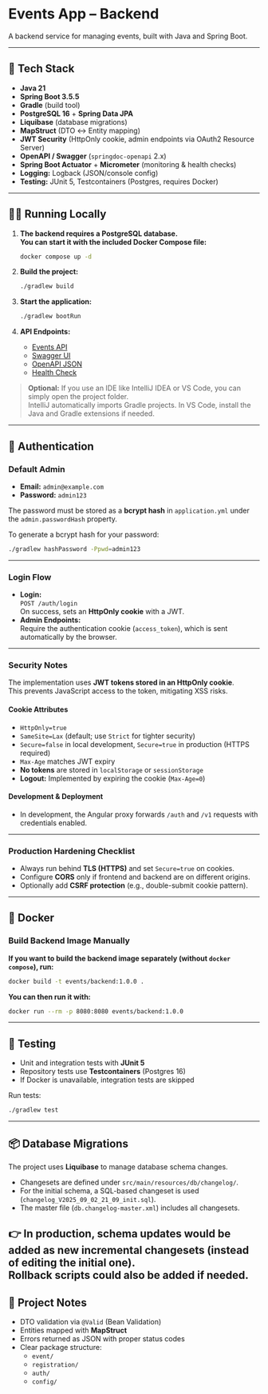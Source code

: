 # Events App – Backend

A backend service for managing events, built with Java and Spring Boot.

---

## 🚀 Tech Stack

- **Java 21**
- **Spring Boot 3.5.5**
- **Gradle** (build tool)
- **PostgreSQL 16** + **Spring Data JPA**
- **Liquibase** (database migrations)
- **MapStruct** (DTO ↔ Entity mapping)
- **JWT Security** (HttpOnly cookie, admin endpoints via OAuth2 Resource Server)
- **OpenAPI / Swagger** (`springdoc-openapi` 2.x)
- **Spring Boot Actuator** + **Micrometer** (monitoring & health checks)
- **Logging:** Logback (JSON/console config)
- **Testing:** JUnit 5, Testcontainers (Postgres, requires Docker)

---

## 🏃‍♂️ Running Locally

1. **The backend requires a **PostgreSQL** database.  
   You can start it with the included Docker Compose file:**
    ```bash
    docker compose up -d
   ```

2. **Build the project:**
    ```bash
    ./gradlew build
    ```

3. **Start the application:**
    ```bash
    ./gradlew bootRun
    ```

4. **API Endpoints:**
    - [Events API](http://localhost:8080/v1/events)
    - [Swagger UI](http://localhost:8080/swagger-ui/index.html)
    - [OpenAPI JSON](http://localhost:8080/api-docs)
    - [Health Check](http://localhost:8080/actuator/health)

> **Optional:** If you use an IDE like IntelliJ IDEA or VS Code, you can simply open the project folder.  
> IntelliJ automatically imports Gradle projects. In VS Code, install the Java and Gradle extensions if needed.

---

## 🔐 Authentication

### Default Admin

- **Email:** `admin@example.com`
- **Password:** `admin123`

The password must be stored as a **bcrypt hash** in `application.yml` under the `admin.passwordHash` property.


To generate a bcrypt hash for your password:
```bash
./gradlew hashPassword -Ppwd=admin123
```

---

### Login Flow

- **Login:**  
  `POST /auth/login`  
  On success, sets an **HttpOnly cookie** with a JWT.
- **Admin Endpoints:**  
  Require the authentication cookie (`access_token`), which is sent automatically by the browser.

---

### Security Notes

The implementation uses **JWT tokens stored in an HttpOnly cookie**.  
This prevents JavaScript access to the token, mitigating XSS risks.

#### Cookie Attributes

- `HttpOnly=true`
- `SameSite=Lax` (default; use `Strict` for tighter security)
- `Secure=false` in local development, `Secure=true` in production (HTTPS required)
- `Max-Age` matches JWT expiry
- **No tokens** are stored in `localStorage` or `sessionStorage`
- **Logout:** Implemented by expiring the cookie (`Max-Age=0`)

#### Development & Deployment

- In development, the Angular proxy forwards `/auth` and `/v1` requests with credentials enabled.
---

### Production Hardening Checklist

- Always run behind **TLS (HTTPS)** and set `Secure=true` on cookies.
- Configure **CORS** only if frontend and backend are on different origins.
- Optionally add **CSRF protection** (e.g., double-submit cookie pattern).
---

## 🐳 Docker

### Build Backend Image Manually

**If you want to build the backend image separately (without `docker compose`), run:**

```bash
docker build -t events/backend:1.0.0 .
```

**You can then run it with:**
```bash
docker run --rm -p 8080:8080 events/backend:1.0.0
```

---

## 🧪 Testing

- Unit and integration tests with **JUnit 5**
- Repository tests use **Testcontainers** (Postgres 16)
- If Docker is unavailable, integration tests are skipped

Run tests:
```bash
./gradlew test
```

---
## 📦 Database Migrations

The project uses **Liquibase** to manage database schema changes.

- Changesets are defined under `src/main/resources/db/changelog/`.
- For the initial schema, a SQL-based changeset is used (`changelog_V2025_09_02_21_09_init.sql`).
- The master file (`db.changelog-master.xml`) includes all changesets.

👉 In production, schema updates would be added as new incremental changesets (instead of editing the initial one).  
Rollback scripts could also be added if needed.
---

## 📝 Project Notes

- DTO validation via `@Valid` (Bean Validation)
- Entities mapped with **MapStruct**
- Errors returned as JSON with proper status codes
- Clear package structure:
    - `event/`
    - `registration/`
    - `auth/`
    - `config/`
